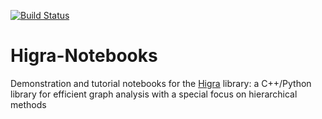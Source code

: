 [![Build Status](https://travis-ci.org/higra/Higra-Notebooks.svg?branch=master)](https://travis-ci.org/higra/Higra-Notebooks)

# Higra-Notebooks

Demonstration and tutorial notebooks for the [Higra](https://github.com/higra/Higra) library: a C++/Python library for efficient graph analysis with a special focus on hierarchical methods
